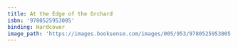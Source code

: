 ```yaml
---
title: At the Edge of the Orchard
isbn: '9780525953005'
binding: Hardcover
image_path: 'https://images.booksense.com/images/005/953/9780525953005.jpg'
---
```


